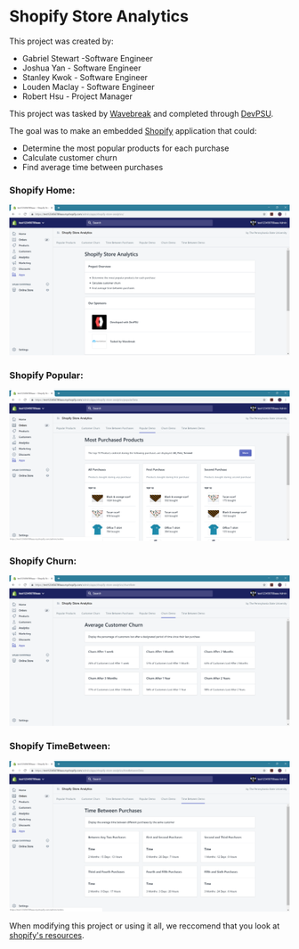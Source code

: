 # Shopify Store Analytics

This project was created by:
* Gabriel Stewart -Software Engineer
* Joshua Yan - Software Engineer
* Stanley Kwok - Software Engineer
* Louden Maclay - Software Engineer
* Robert Hsu - Project Manager

This project was tasked by [Wavebreak](https://wavebreak.co/) and completed through [DevPSU](https://acm.psu.edu/devpsu/).

The goal was to make an embedded [Shopify](https://www.shopify.com/) application that could:
* Determine the most popular products for each purchase
* Calculate customer churn
* Find average time between purchases


### Shopify Home:


![Shopify Home](/src/ShopifyHome.PNG)


### Shopify Popular:


![Shopify Popular](/src/ShopifyPopular.PNG)


### Shopify Churn:


![Shopify Churn](/src/ShopifyChurn.PNG)


### Shopify TimeBetween:


![Shopify Churn](/src/ShopifyTimeBetween.PNG)


When modifying this project or using it all, we reccomend that you look at [shopify's resources](https://help.shopify.com/en/api/tutorials/build-a-shopify-app-with-node-and-react). 
